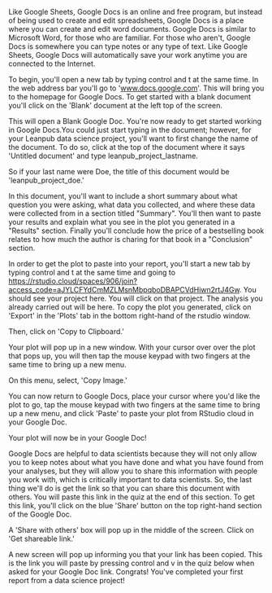 Like Google Sheets, Google Docs is an online and free program, but instead of being used to create and edit spreadsheets, Google Docs is a place where you can create and edit word documents. Google Docs is similar to Microsoft Word, for those who are familiar. For those who aren't, Google Docs is somewhere you can type notes or any type of text. Like Google Sheets, Google Docs will automatically save your work anytime you are connected to the Internet.  

To begin, you'll open a new tab by typing control and t at the same time. In the web address bar you'll go to 'www.docs.google.com'. This will bring you to the homepage for Google Docs. To get started with a blank document you'll click on the 'Blank' document at the left top of the screen.

This will open a Blank Google Doc. You're now ready to get started working in Google Docs.You could just start typing in the document; however, for your Leanpub data science project, you'll want to first change the name of the document. To do so, click at the top of the document where it says 'Untitled document' and type leanpub_project_lastname.

So if your last name were Doe, the title of this document would be 'leanpub_project_doe.'

In this document, you'll want to include a short summary about what question you were asking, what data you collected, and where these data were collected from in a section titled "Summary". You'll then want to paste your results and explain what you see in the plot you generated in a "Results" section. Finally you'll conclude how the price of a bestselling book relates to how much the author is charing for that book in a "Conclusion" section. 

In order to get the plot to paste into your report, you'll start a new tab by typing control and t at the same time and going to https://rstudio.cloud/spaces/906/join?access_code=aJYLCFYdCmMZLMsnMbpqboDBAPCVdHiwn2rtJ4Gw. You should see your project here. You will click on that project. The analysis you already carried out will be here. To copy the plot you generated, click on 'Export' in the 'Plots' tab in the bottom right-hand of the rstudio window. 

Then, click on 'Copy to Clipboard.' 

Your plot will pop up in a new window. With your cursor over over the plot that pops up, you will then tap the mouse keypad with two fingers at the same time to bring up a new menu. 

On this menu, select, 'Copy Image.' 

You can now return to Google Docs, place your cursor where you'd like the plot to go, tap the mouse keypad with two fingers at the same time to bring up a new menu, and click 'Paste' to paste your plot from RStudio cloud in your Google Doc.

Your plot will now be in your Google Doc!

Google Docs are helpful to data scientists because they will not only allow you to keep notes about what you have done and what you have found from your analyses, but they will allow you to share this information with people you work with, which is critically important to data scientists. So, the last thing we'll do is get the link so that you can share this document with others. You will paste this link in the quiz at the end of this section. To get this link, you'll click on the blue 'Share' button on the top right-hand section of the Google Doc. 

A 'Share with others' box will pop up in the middle of the screen. Click on 'Get shareable link.' 

A new screen will pop up informing you that your link has been copied. This is the link you will paste by pressing control and v in the quiz below when asked for your Google Doc link. Congrats! You've completed your first report from a data science project!